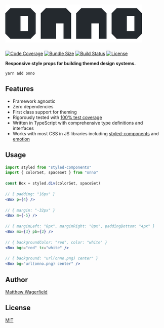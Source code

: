 # ![onno](https://raw.githubusercontent.com/wagerfield/onno/master/assets/onno.png)

[![Code Coverage](https://img.shields.io/codecov/c/github/wagerfield/onno.svg?color=4B6&style=flat-square)][codecov]
[![Bundle Size](https://img.shields.io/bundlephobia/minzip/onno.svg?color=4B6&style=flat-square&label=size)][bundlephobia]
[![Build Status](https://img.shields.io/circleci/build/github/wagerfield/onno.svg?color=4B6&style=flat-square)][circleci]
[![License](https://img.shields.io/github/license/wagerfield/onno.svg?color=4B6&style=flat-square)][license]

**Responsive style props for building themed design systems.**

    yarn add onno

## Features

- Framework agnostic
- Zero dependencies
- First class support for theming
- Rigorously tested with [100% test coverage][codecov]
- Written in TypeScript with comprehensive type definitions and interfaces
- Works with most CSS in JS libraries including [styled-components][styled-components] and [emotion][emotion]

## Usage

```jsx
import styled from "styled-components"
import { colorSet, spaceSet } from "onno"

const Box = styled.div(colorSet, spaceSet)

// { padding: "16px" }
<Box p={4} />

// { margin: "-32px" }
<Box m={-5} />

// { marginLeft: "8px", marginRight: "8px", paddingBottom: "4px" }
<Box mx={3} pb={2} />

// { backgroundColor: "red", color: "white" }
<Box bgc="red" tc="white" />

// { background: "url(onno.png) center" }
<Box bg="url(onno.png) center" />
```

## Author

[Matthew Wagerfield][github]

## License

[MIT][license]

[github]: https://github.com/wagerfield
[license]: https://github.com/wagerfield/onno/blob/master/license
[bundlephobia]: https://bundlephobia.com/result?p=onno
[circleci]: https://circleci.com/gh/wagerfield/onno
[codecov]: https://codecov.io/gh/wagerfield/onno
[styled-components]: https://styled-components.com
[styled-system]: https://styled-system.com
[emotion]: https://emotion.sh
